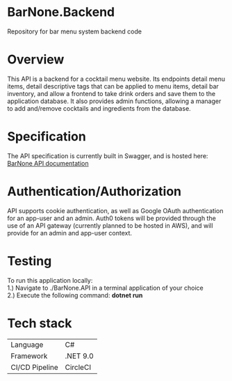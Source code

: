 # BarNone.Backend

Repository for bar menu system backend code

# Overview

This API is a backend for a cocktail menu website. Its endpoints detail menu items, detail descriptive tags that can be applied to menu items, detail bar inventory, and allow a frontend to take drink orders and save them to the application database. It also provides admin functions, allowing a manager to add and/remove cocktails and ingredients from the database.

# Specification

The API specification is currently built in Swagger, and is hosted here: <a href="https://jpzimmerman.github.io/BarNone.Backend/#/">BarNone API documentation</a>

# Authentication/Authorization

API supports cookie authentication, as well as Google OAuth authentication for an app-user and an admin. Auth0 tokens will be provided through the use of an API gateway (currently planned to be hosted in AWS), and will provide for an admin and app-user context.

# Testing

To run this application locally:<br>
1.) Navigate to ./BarNone.API in a terminal application of your choice<br>
2.) Execute the following command: <strong> dotnet run</strong><br>

# Tech stack

<table>
  <tr>
    <td>Language</td>
    <td>C#</td>
  </tr>
  <tr>
    <td>Framework</td>
    <td>.NET 9.0</td>
  </tr>
  <tr>
    <td>CI/CD Pipeline</td>
    <td>CircleCI</td>
  </tr>
</table>
